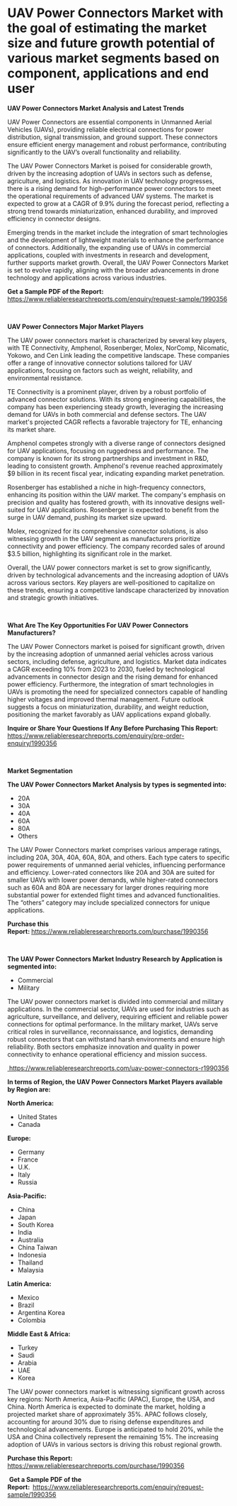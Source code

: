 <p><h1>UAV Power Connectors Market with the goal of estimating the market size and future growth potential of various market segments based on component, applications and end user</h1></p><p><strong>UAV Power Connectors Market Analysis and Latest Trends</strong></p>
<p><p>UAV Power Connectors are essential components in Unmanned Aerial Vehicles (UAVs), providing reliable electrical connections for power distribution, signal transmission, and ground support. These connectors ensure efficient energy management and robust performance, contributing significantly to the UAV’s overall functionality and reliability.</p><p>The UAV Power Connectors Market is poised for considerable growth, driven by the increasing adoption of UAVs in sectors such as defense, agriculture, and logistics. As innovation in UAV technology progresses, there is a rising demand for high-performance power connectors to meet the operational requirements of advanced UAV systems. The market is expected to grow at a CAGR of 9.9% during the forecast period, reflecting a strong trend towards miniaturization, enhanced durability, and improved efficiency in connector designs.</p><p>Emerging trends in the market include the integration of smart technologies and the development of lightweight materials to enhance the performance of connectors. Additionally, the expanding use of UAVs in commercial applications, coupled with investments in research and development, further supports market growth. Overall, the UAV Power Connectors Market is set to evolve rapidly, aligning with the broader advancements in drone technology and applications across various industries.</p></p>
<p><strong>Get a Sample PDF of the Report:&nbsp;</strong> <a href="https://www.reliableresearchreports.com/enquiry/request-sample/1990356?utm_campaign=3579&utm_medium=2&utm_source=Github&utm_content=ia&utm_term=12042025&utm_id=uav-power-connectors">https://www.reliableresearchreports.com/enquiry/request-sample/1990356</a></p>
<p>&nbsp;</p>
<p><strong>UAV Power Connectors Major Market Players</strong></p>
<p><p>The UAV power connectors market is characterized by several key players, with TE Connectivity, Amphenol, Rosenberger, Molex, NorComp, Nicomatic, Yokowo, and Cen Link leading the competitive landscape. These companies offer a range of innovative connector solutions tailored for UAV applications, focusing on factors such as weight, reliability, and environmental resistance.</p><p>TE Connectivity is a prominent player, driven by a robust portfolio of advanced connector solutions. With its strong engineering capabilities, the company has been experiencing steady growth, leveraging the increasing demand for UAVs in both commercial and defense sectors. The UAV market's projected CAGR reflects a favorable trajectory for TE, enhancing its market share.</p><p>Amphenol competes strongly with a diverse range of connectors designed for UAV applications, focusing on ruggedness and performance. The company is known for its strong partnerships and investment in R&D, leading to consistent growth. Amphenol's revenue reached approximately $9 billion in its recent fiscal year, indicating expanding market penetration.</p><p>Rosenberger has established a niche in high-frequency connectors, enhancing its position within the UAV market. The company's emphasis on precision and quality has fostered growth, with its innovative designs well-suited for UAV applications. Rosenberger is expected to benefit from the surge in UAV demand, pushing its market size upward.</p><p>Molex, recognized for its comprehensive connector solutions, is also witnessing growth in the UAV segment as manufacturers prioritize connectivity and power efficiency. The company recorded sales of around $3.5 billion, highlighting its significant role in the market.</p><p>Overall, the UAV power connectors market is set to grow significantly, driven by technological advancements and the increasing adoption of UAVs across various sectors. Key players are well-positioned to capitalize on these trends, ensuring a competitive landscape characterized by innovation and strategic growth initiatives.</p></p>
<p>&nbsp;</p>
<p><strong>What Are The Key Opportunities For UAV Power Connectors Manufacturers?</strong></p>
<p><p>The UAV Power Connectors market is poised for significant growth, driven by the increasing adoption of unmanned aerial vehicles across various sectors, including defense, agriculture, and logistics. Market data indicates a CAGR exceeding 10% from 2023 to 2030, fueled by technological advancements in connector design and the rising demand for enhanced power efficiency. Furthermore, the integration of smart technologies in UAVs is promoting the need for specialized connectors capable of handling higher voltages and improved thermal management. Future outlook suggests a focus on miniaturization, durability, and weight reduction, positioning the market favorably as UAV applications expand globally.</p></p>
<p><strong>Inquire or Share Your Questions If Any Before Purchasing This Report:</strong> <a href="https://www.reliableresearchreports.com/enquiry/pre-order-enquiry/1990356?utm_campaign=3579&utm_medium=2&utm_source=Github&utm_content=ia&utm_term=12042025&utm_id=uav-power-connectors">https://www.reliableresearchreports.com/enquiry/pre-order-enquiry/1990356</a></p>
<p>&nbsp;</p>
<p><strong>Market Segmentation</strong></p>
<p><strong>The UAV Power Connectors Market Analysis by types is segmented into:</strong></p>
<p><ul><li>20A</li><li>30A</li><li>40A</li><li>60A</li><li>80A</li><li>Others</li></ul></p>
<p><p>The UAV Power Connectors market comprises various amperage ratings, including 20A, 30A, 40A, 60A, 80A, and others. Each type caters to specific power requirements of unmanned aerial vehicles, influencing performance and efficiency. Lower-rated connectors like 20A and 30A are suited for smaller UAVs with lower power demands, while higher-rated connectors such as 60A and 80A are necessary for larger drones requiring more substantial power for extended flight times and advanced functionalities. The “others” category may include specialized connectors for unique applications.</p></p>
<p><strong>Purchase this Report:&nbsp;</strong><a href="https://www.reliableresearchreports.com/purchase/1990356?utm_campaign=3579&utm_medium=2&utm_source=Github&utm_content=ia&utm_term=12042025&utm_id=uav-power-connectors">https://www.reliableresearchreports.com/purchase/1990356</a></p>
<p>&nbsp;</p>
<p><strong>The UAV Power Connectors Market Industry Research by Application is segmented into:</strong></p>
<p><ul><li>Commercial</li><li>Military</li></ul></p>
<p><p>The UAV power connectors market is divided into commercial and military applications. In the commercial sector, UAVs are used for industries such as agriculture, surveillance, and delivery, requiring efficient and reliable power connections for optimal performance. In the military market, UAVs serve critical roles in surveillance, reconnaissance, and logistics, demanding robust connectors that can withstand harsh environments and ensure high reliability. Both sectors emphasize innovation and quality in power connectivity to enhance operational efficiency and mission success.</p></p>
<p><a href="https://www.reliableresearchreports.com/uav-power-connectors-r1990356?utm_campaign=3579&utm_medium=2&utm_source=Github&utm_content=ia&utm_term=12042025&utm_id=uav-power-connectors">&nbsp;https://www.reliableresearchreports.com/uav-power-connectors-r1990356</a></p>
<p><strong>In terms of Region, the UAV Power Connectors Market Players available by Region are:</strong></p>
<p>
    <p> <strong> North America: </strong>
        <ul>
            <li>United States</li>
            <li>Canada</li>
        </ul>
        </p> 
    <p> <strong> Europe: </strong>
        <ul>
            <li>Germany</li>
            <li>France</li>
            <li>U.K.</li>
            <li>Italy</li>
            <li>Russia</li>
        </ul>
        </p> 
    <p> <strong> Asia-Pacific: </strong>
        <ul>
            <li>China</li>
            <li>Japan</li>
            <li>South Korea</li>
            <li>India</li>
            <li>Australia</li>
            <li>China Taiwan</li>
            <li>Indonesia</li>
            <li>Thailand</li>
            <li>Malaysia</li>
        </ul>
        </p> 
    <p> <strong> Latin America: </strong>
        <ul>
            <li>Mexico</li>
            <li>Brazil</li>
            <li>Argentina Korea</li>
            <li>Colombia</li>
        </ul>
        </p> 
    <p> <strong> Middle East & Africa: </strong>
        <ul>
            <li>Turkey</li>
            <li>Saudi</li>
            <li>Arabia</li>
            <li>UAE</li>
            <li>Korea</li>
        </ul>
    </p>
    </p>
<p><p>The UAV power connectors market is witnessing significant growth across key regions: North America, Asia-Pacific (APAC), Europe, the USA, and China. North America is expected to dominate the market, holding a projected market share of approximately 35%. APAC follows closely, accounting for around 30% due to rising defense expenditures and technological advancements. Europe is anticipated to hold 20%, while the USA and China collectively represent the remaining 15%. The increasing adoption of UAVs in various sectors is driving this robust regional growth.</p></p>
<p><strong>Purchase this Report: </strong><a href="https://www.reliableresearchreports.com/purchase/1990356?utm_campaign=3579&utm_medium=2&utm_source=Github&utm_content=ia&utm_term=12042025&utm_id=uav-power-connectors">https://www.reliableresearchreports.com/purchase/1990356</a></p>
<p>&nbsp;<strong>Get a Sample PDF of the Report:&nbsp;&nbsp;</strong><a href="https://www.reliableresearchreports.com/enquiry/request-sample/1990356?utm_campaign=3579&utm_medium=2&utm_source=Github&utm_content=ia&utm_term=12042025&utm_id=uav-power-connectors">https://www.reliableresearchreports.com/enquiry/request-sample/1990356</a></p>
<p><strong></strong></p>
<p><p></p><p></p><p></p></p>